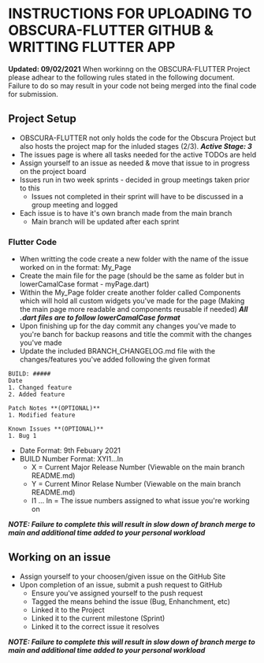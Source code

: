 # INSTRUCTIONS FOR UPLOADING TO OBSCURA-FLUTTER GITHUB & WRITTING FLUTTER APP
**Updated: 09/02/2021**
When workinng on the OBSCURA-FLUTTER Project please adhear to the following rules stated in the following document. Failure to do so may result in your code not being merged into the final code for submission.

## Project Setup
- OBSCURA-FLUTTER not only holds the code for the Obscura Project but also hosts the project map for the inluded stages (2/3). ***Active Stage: 3***
- The issues page is where all tasks needed for the active TODOs are held
- Assign yourself to an issue as needed & move that issue to in progress on the project board
- Issues run in two week sprints - decided in group meetings taken prior to this
    - Issues not completed in their sprint will have to be discussed in a group meeting and logged
- Each issue is to have it's own branch made from the main branch
    - Main branch will be updated after each sprint

### Flutter Code
- When writting the code create a new folder with the name of the issue worked on in the format: My_Page
- Create the main file for the page (should be the same as folder but in lowerCamalCase format - myPage.dart)
- Within the My_Page folder create another folder called Components which will hold all custom widgets you've made for the page (Making the main page more readable and components reusable if needed)
***All .dart files are to follow lowerCamalCase format***
- Upon finishing up for the day commit any changes you've made to you're banch for backup reasons and title the commit with the changes you've made
- Update the included BRANCH_CHANGELOG.md file with the changes/features you've added following the given format
```
BUILD: #####
Date
1. Changed feature
2. Added feature

Patch Notes **(OPTIONAL)**
1. Modified feature

Known Issues **(OPTIONAL)**
1. Bug 1
```

- Date Format: 9th Febuary 2021
- BUILD Number Format: XYI1...In
    - X = Current Major Release Number (Viewable on the main branch README.md)
    - Y = Current Minor Relase Number (Viewable on the main branch README.md)
    - I1 ... In = The issue numbers assigned to what issue you're working on

***NOTE: Failure to complete this will result in slow down of branch merge to main and additional time added to your personal workload***

## Working on an issue
- Assign yourself to your choosen/given issue on the GitHub Site
- Upon completion of an issue, submit a push request to GitHub
    - Ensure you've assigned yourself to the push request
    - Tagged the means behind the issue (Bug, Enhanchment, etc)
    - Linked it to the Project
    - Linked it to the current milestone (Sprint)
    - Linked it to the correct issue it resolves

***NOTE: Failure to complete this will result in slow down of branch merge to main and additional time added to your personal workload***